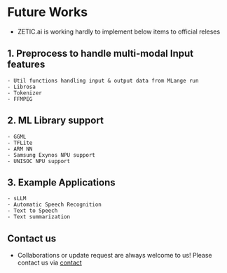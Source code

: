 
# Future Works

- ZETIC.ai is working hardly to implement below items to official releses

## 1. Preprocess to handle multi-modal Input features

    - Util functions handling input & output data from MLange run
    - Librosa
    - Tokenizer
    - FFMPEG

## 2. ML Library support

    - GGML
    - TFLite
    - ARM NN
    - Samsung Exynos NPU support
    - UNISOC NPU support

## 3. Example Applications

    - sLLM
    - Automatic Speech Recognition
    - Text to Speech
    - Text summarization

## Contact us

- Collaborations or update request are always welcome to us! Please contact us via [contact](mailto:contact@zetic.ai)